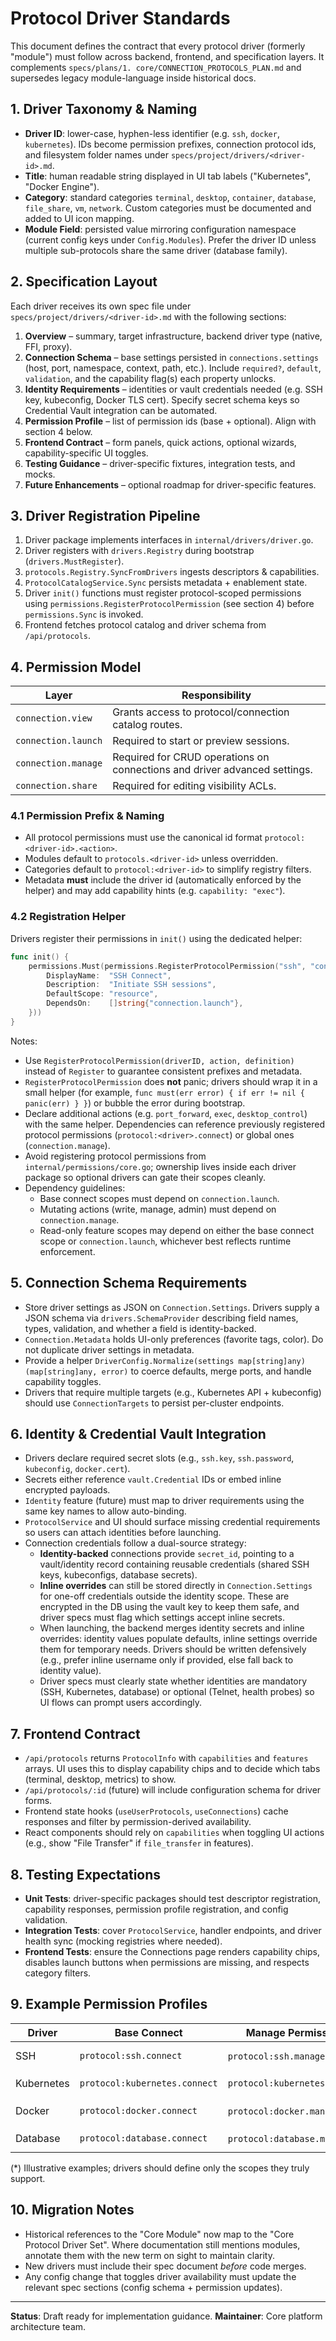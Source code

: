 # Protocol Driver Standards

This document defines the contract that every protocol driver (formerly "module") must follow across backend, frontend, and specification layers. It complements `specs/plans/1. core/CONNECTION_PROTOCOLS_PLAN.md` and supersedes legacy module-language inside historical docs.

## 1. Driver Taxonomy & Naming

- **Driver ID**: lower-case, hyphen-less identifier (e.g. `ssh`, `docker`, `kubernetes`). IDs become permission prefixes, connection protocol ids, and filesystem folder names under `specs/project/drivers/<driver-id>.md`.
- **Title**: human readable string displayed in UI tab labels ("Kubernetes", "Docker Engine").
- **Category**: standard categories `terminal`, `desktop`, `container`, `database`, `file_share`, `vm`, `network`. Custom categories must be documented and added to UI icon mapping.
- **Module Field**: persisted value mirroring configuration namespace (current config keys under `Config.Modules`). Prefer the driver ID unless multiple sub-protocols share the same driver (database family).

## 2. Specification Layout

Each driver receives its own spec file under `specs/project/drivers/<driver-id>.md` with the following sections:

1. **Overview** – summary, target infrastructure, backend driver type (native, FFI, proxy).
2. **Connection Schema** – base settings persisted in `connections.settings` (host, port, namespace, context, path, etc.). Include `required?`, `default`, `validation`, and the capability flag(s) each property unlocks.
3. **Identity Requirements** – identities or vault credentials needed (e.g. SSH key, kubeconfig, Docker TLS cert). Specify secret schema keys so Credential Vault integration can be automated.
4. **Permission Profile** – list of permission ids (base + optional). Align with section 4 below.
5. **Frontend Contract** – form panels, quick actions, optional wizards, capability-specific UI toggles.
6. **Testing Guidance** – driver-specific fixtures, integration tests, and mocks.
7. **Future Enhancements** – optional roadmap for driver-specific features.

## 3. Driver Registration Pipeline

1. Driver package implements interfaces in `internal/drivers/driver.go`.
2. Driver registers with `drivers.Registry` during bootstrap (`drivers.MustRegister`).
3. `protocols.Registry.SyncFromDrivers` ingests descriptors & capabilities.
4. `ProtocolCatalogService.Sync` persists metadata + enablement state.
5. Driver `init()` functions must register protocol-scoped permissions using `permissions.RegisterProtocolPermission` (see section 4) before `permissions.Sync` is invoked.
6. Frontend fetches protocol catalog and driver schema from `/api/protocols`.

## 4. Permission Model

| Layer               | Responsibility                                                            |
| ------------------- | ------------------------------------------------------------------------- |
| `connection.view`   | Grants access to protocol/connection catalog routes.                      |
| `connection.launch` | Required to start or preview sessions.                                    |
| `connection.manage` | Required for CRUD operations on connections and driver advanced settings. |
| `connection.share`  | Required for editing visibility ACLs.                                     |

### 4.1 Permission Prefix & Naming

- All protocol permissions must use the canonical id format `protocol:<driver-id>.<action>`.
- Modules default to `protocols.<driver-id>` unless overridden.
- Categories default to `protocol:<driver-id>` to simplify registry filters.
- Metadata **must** include the driver id (automatically enforced by the helper) and may add capability hints (e.g. `capability: "exec"`).

### 4.2 Registration Helper

Drivers register their permissions in `init()` using the dedicated helper:

```go
func init() {
    permissions.Must(permissions.RegisterProtocolPermission("ssh", "connect", &permissions.Permission{
        DisplayName:  "SSH Connect",
        Description:  "Initiate SSH sessions",
        DefaultScope: "resource",
        DependsOn:    []string{"connection.launch"},
    }))
}
```

Notes:

- Use `RegisterProtocolPermission(driverID, action, definition)` instead of `Register` to guarantee consistent prefixes and metadata.
- `RegisterProtocolPermission` does **not** panic; drivers should wrap it in a small helper (for example, `func must(err error) { if err != nil { panic(err) } }`) or bubble the error during bootstrap.
- Declare additional actions (e.g. `port_forward`, `exec`, `desktop_control`) with the same helper. Dependencies can reference previously registered protocol permissions (`protocol:<driver>.connect`) or global ones (`connection.manage`).
- Avoid registering protocol permissions from `internal/permissions/core.go`; ownership lives inside each driver package so optional drivers can gate their scopes cleanly.
- Dependency guidelines:
  - Base connect scopes must depend on `connection.launch`.
  - Mutating actions (write, manage, admin) must depend on `connection.manage`.
  - Read-only feature scopes may depend on either the base connect scope or `connection.launch`, whichever best reflects runtime enforcement.

## 5. Connection Schema Requirements

- Store driver settings as JSON on `Connection.Settings`. Drivers supply a JSON schema via `drivers.SchemaProvider` describing field names, types, validation, and whether a field is identity-backed.
- `Connection.Metadata` holds UI-only preferences (favorite tags, color). Do not duplicate driver settings in metadata.
- Provide a helper `DriverConfig.Normalize(settings map[string]any) (map[string]any, error)` to coerce defaults, merge ports, and handle capability toggles.
- Drivers that require multiple targets (e.g., Kubernetes API + kubeconfig) should use `ConnectionTargets` to persist per-cluster endpoints.

## 6. Identity & Credential Vault Integration

- Drivers declare required secret slots (e.g., `ssh.key`, `ssh.password`, `kubeconfig`, `docker.cert`).
- Secrets either reference `vault.Credential` IDs or embed inline encrypted payloads.
- `Identity` feature (future) must map to driver requirements using the same key names to allow auto-binding.
- `ProtocolService` and UI should surface missing credential requirements so users can attach identities before launching.
- Connection credentials follow a dual-source strategy:
  - **Identity-backed** connections provide `secret_id`, pointing to a vault/identity record containing reusable credentials (shared SSH keys, kubeconfigs, database secrets).
  - **Inline overrides** can still be stored directly in `Connection.Settings` for one-off credentials outside the identity scope. These are encrypted in the DB using the vault key to keep them safe, and driver specs must flag which settings accept inline secrets.
  - When launching, the backend merges identity secrets and inline overrides: identity values populate defaults, inline settings override them for temporary needs. Drivers should be written defensively (e.g., prefer inline username only if provided, else fall back to identity value).
  - Driver specs must clearly state whether identities are mandatory (SSH, Kubernetes, database) or optional (Telnet, health probes) so UI flows can prompt users accordingly.

## 7. Frontend Contract

- `/api/protocols` returns `ProtocolInfo` with `capabilities` and `features` arrays. UI uses this to display capability chips and to decide which tabs (terminal, desktop, metrics) to show.
- `/api/protocols/:id` (future) will include configuration schema for driver forms.
- Frontend state hooks (`useUserProtocols`, `useConnections`) cache responses and filter by permission-derived availability.
- React components should rely on `capabilities` when toggling UI actions (e.g., show "File Transfer" if `file_transfer` in features).

## 8. Testing Expectations

- **Unit Tests**: driver-specific packages should test descriptor registration, capability responses, permission profile registration, and config validation.
- **Integration Tests**: cover `ProtocolService`, handler endpoints, and driver health sync (mocking registries where needed).
- **Frontend Tests**: ensure the Connections page renders capability chips, disables launch buttons when permissions are missing, and respects category filters.

## 9. Example Permission Profiles

| Driver     | Base Connect                  | Manage Permission            | Feature Scopes                                                  | Admin Scopes                        |
| ---------- | ----------------------------- | ---------------------------- | --------------------------------------------------------------- | ----------------------------------- |
| SSH        | `protocol:ssh.connect`        | `protocol:ssh.manage`\*      | `protocol:ssh.port_forward`, `protocol:ssh.sftp`\*              | `protocol:ssh.global_admin`\*       |
| Kubernetes | `protocol:kubernetes.connect` | `protocol:kubernetes.manage` | `protocol:kubernetes.exec`, `protocol:kubernetes.port_forward`  | `protocol:kubernetes.cluster_admin` |
| Docker     | `protocol:docker.connect`     | `protocol:docker.manage`\*   | `protocol:docker.exec`, `protocol:docker.logs`\*                | `protocol:docker.stack.deploy`\*    |
| Database   | `protocol:database.connect`   | `protocol:database.manage`\* | `protocol:database.query.read`, `protocol:database.query.write` | `protocol:database.cluster.manage`  |

(\*) Illustrative examples; drivers should define only the scopes they truly support.

## 10. Migration Notes

- Historical references to the "Core Module" now map to the "Core Protocol Driver Set". Where documentation still mentions modules, annotate them with the new term on sight to maintain clarity.
- New drivers must include their spec document _before_ code merges.
- Any config change that toggles driver availability must update the relevant spec sections (config schema + permission updates).

---

**Status**: Draft ready for implementation guidance.
**Maintainer**: Core platform architecture team.
